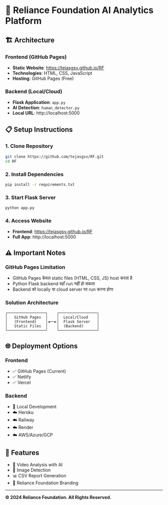 # 🚀 Reliance Foundation AI Analytics Platform

## 🏗️ Architecture

### Frontend (GitHub Pages)
- **Static Website**: https://tejasgsv.github.io/RF
- **Technologies**: HTML, CSS, JavaScript
- **Hosting**: GitHub Pages (Free)

### Backend (Local/Cloud)
- **Flask Application**: `app.py`
- **AI Detection**: `human_detector.py`
- **Local URL**: http://localhost:5000

## 📋 Setup Instructions

### 1. Clone Repository
```bash
git clone https://github.com/tejasgsv/RF.git
cd RF
```

### 2. Install Dependencies
```bash
pip install -r requirements.txt
```

### 3. Start Flask Server
```bash
python app.py
```

### 4. Access Website
- **Frontend**: https://tejasgsv.github.io/RF
- **Full App**: http://localhost:5000

## ⚠️ Important Notes

### GitHub Pages Limitation
- GitHub Pages केवल static files (HTML, CSS, JS) host करता है
- Python Flask backend वहाँ run नहीं हो सकता
- Backend को locally या cloud server पर run करना होगा

### Solution Architecture
```
┌─────────────────┐    ┌─────────────────┐
│   GitHub Pages  │    │  Local/Cloud    │
│   (Frontend)    │◄──►│  Flask Server   │
│   Static Files  │    │  (Backend)      │
└─────────────────┘    └─────────────────┘
```

## 🌐 Deployment Options

### Frontend
- ✅ GitHub Pages (Current)
- ✅ Netlify
- ✅ Vercel

### Backend
- 🔧 Local Development
- ☁️ Heroku
- ☁️ Railway
- ☁️ Render
- ☁️ AWS/Azure/GCP

## 🎯 Features
- 🎥 Video Analysis with AI
- 📸 Image Detection
- 📊 CSV Report Generation
- 🏢 Reliance Foundation Branding

---
**© 2024 Reliance Foundation. All Rights Reserved.**